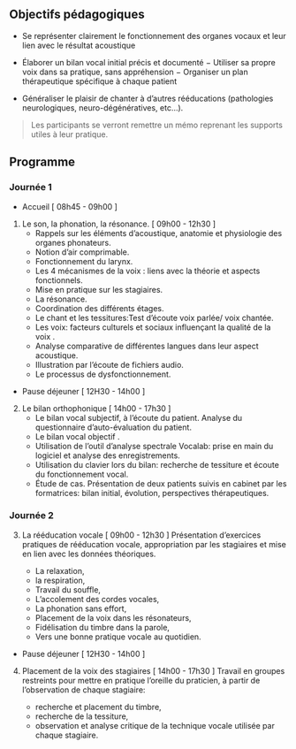﻿---
titre: Le bilan et la rééducation vocale - le timbre en question  
sous-titre:  Niveau 1
axe: formation
layout: post.html
ville: Pontivy
departement: 56
animation:
    - Kristell Bourdin, orthophoniste
    - Natacha Roginski, orthophoniste
date: 2015-11-13
dateAffichage: 11-12 mars 2016
organisateur: organisateur-kb
financement:
    - dpc
    - hors-dpc
    - salarie
tarif-adherent-salarie: 300
tarif-non-adherent-salarie: 350
tarif-adherent-liberal: 250
tarif-non-adherent-liberal: 300
ogdpc-reference: 32621500013 session 1
duree: 2 jours en présentiel avec le formateur
---

## Objectifs pédagogiques

- Se représenter clairement le fonctionnement des organes vocaux et leur lien avec le résultat acoustique 

- Élaborer un bilan vocal initial précis et documenté 
− Utiliser sa propre voix dans sa pratique, sans appréhension 
− Organiser un plan thérapeutique spécifique à chaque patient
- Généraliser le plaisir de chanter à d’autres rééducations
(pathologies neurologiques, neuro-dégénératives, etc…).

> Les participants se verront remettre un mémo reprenant les supports utiles à leur pratique.

## Programme

### Journée 1

- Accueil [ 08h45 - 09h00 ] 
1. Le son, la phonation, la résonance. [ 09h00 - 12h30 ]
    - Rappels sur les éléments d’acoustique, anatomie et physiologie des organes phonateurs. 
    - Notion d’air comprimable. 
    - Fonctionnement du larynx.
    - Les 4 mécanismes de la voix : liens avec la théorie et aspects fonctionnels. 
    - Mise en pratique sur les stagiaires. 
    - La résonance.
    - Coordination des différents étages. 
    - Le chant et les tessitures:Test d’écoute voix parlée/ voix chantée. 
    - Les voix: facteurs culturels et sociaux influençant la qualité de la voix . 
    - Analyse comparative de différentes langues dans leur aspect acoustique. 
    - Illustration par l’écoute de fichiers audio. 
    - Le processus de dysfonctionnement.
    

- Pause déjeuner [ 12H30 - 14h00 ]

2. Le bilan orthophonique [ 14h00 - 17h30 ]
    - Le bilan vocal subjectif, à l’écoute du patient.
Analyse du questionnaire d’auto-évaluation du patient. 
    - Le bilan vocal objectif . 
    - Utilisation de l’outil d’analyse spectrale Vocalab: prise en main du logiciel et
analyse des enregistrements. 
    - Utilisation du clavier lors du bilan: recherche de tessiture et écoute du fonctionnement
vocal.
    - Étude de cas.
Présentation de deux patients suivis en cabinet par les formatrices: bilan initial, évolution, perspectives
thérapeutiques. 



### Journée 2

3. La rééducation vocale [ 09h00 - 12h30 ]
Présentation d’exercices pratiques de rééducation vocale, appropriation par les stagiaires et mise
en lien avec les données théoriques. 

    - La relaxation,
    - la respiration,
    - Travail du souffle,
    - L’accolement des cordes vocales,
    - La phonation sans effort,
    - Placement de la voix dans les résonateurs,
    - Fidélisation du timbre dans la parole,
    - Vers une bonne pratique vocale au quotidien. 

- Pause déjeuner [ 12H30 - 14h00 ]

4. Placement de la voix des stagiaires [ 14h00 - 17h30 ]
Travail en groupes restreints pour mettre en pratique l’oreille du praticien, à partir de
l’observation de chaque stagiaire: 

    - recherche et placement du timbre,
    - recherche de la tessiture,
    - observation et analyse critique de la technique vocale utilisée par chaque
stagiaire.   